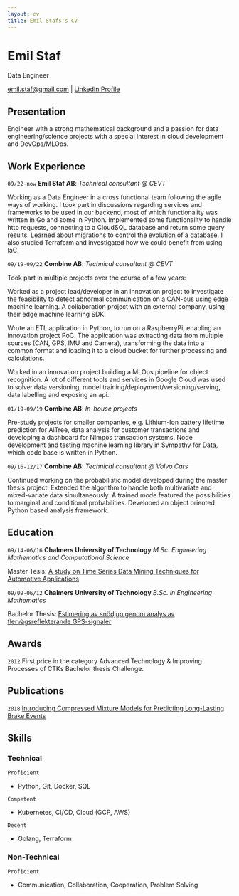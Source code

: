 ```yaml
---
layout: cv
title: Emil Stafs's CV
---
```

# Emil Staf
Data Engineer

<div id="webaddress">
<a href="emil.staf@gmail.com">emil.staf@gmail.com</a>
| <a href="https://www.linkedin.com/in/emil-staf-523b8120/">LinkedIn Profile</a>
</div>

## Presentation
Engineer with a strong mathematical background and a passion for data engineering/science projects with a special interest in cloud development and DevOps/MLOps.

## Work Experience

`09/22-now`
__Emil Staf AB__: *Technical consultant @ CEVT*

Working as a Data Engineer in a cross functional team following the agile ways of working. I took part in discussions regarding services and frameworks to be used in our backend, most of which functionality was written in Go and some in Python. Implemented some functionality to handle http requests, connecting to a CloudSQL database and return some query results. Learned about migrations to control the evolution of a database. I also studied Terraform and investigated how we could benefit from using IaC.

`09/19-09/22`
__Combine AB__: *Technical consultant @ CEVT*

Took part in multiple projects over the course of a few years:

Worked as a project lead/developer in an innovation project to investigate the feasibility to detect abnormal communication on a CAN-bus using edge machine learning. A collaboration project with an external company, using their edge machine learning SDK.

Wrote an ETL application in Python, to run on a RaspberryPi, enabling an innovation project PoC. The application was extracting data from multiple sources (CAN, GPS, IMU and Camera), transforming the data into a common format and loading it to a cloud bucket for further processing and calculations.

Worked in an innovation project building a MLOps pipeline for object recognition. A lot of different tools and services in Google Cloud was used to solve: data versioning, model training/deployment/versioning/serving, data labelling and exposing an api.

`01/19-09/19`
__Combine AB__: *In-house projects*

Pre-study projects for smaller companies, e.g. Lithium-Ion battery lifetime prediction for AiTree, data analysis for customer transactions and developing a dashboard for Nimpos transaction systems. Node development and testing machine learning library in Sympathy for Data, which code base is written in Python.

`09/16-12/17`
__Combine AB__: *Technical consultant @ Volvo Cars*

Continued working on the probabilistic model developed during the master thesis project. Extended the algorithm to handle both multivariate and mixed-variate data simultaneously. A trained mode featured the possibilities to marginal and conditional probabilities. Developed an object oriented Python based analysis framework.

## Education

`09/14-06/16`
__Chalmers University of Technology__ *M.Sc. Engineering Mathematics and Computational Science*

Master Tesis: <a href="https://odr.chalmers.se/items/726efcda-a3d9-4dbd-903d-5d84512b66fd">A study on Time Series Data Mining Techniques for Automotive Applications</a>

`09/09-06/12`
__Chalmers University of Technology__ *B.Sc. in Engineering Mathematics*

Bachelor Thesis: <a href="https://odr.chalmers.se/items/a2616bf0-3b52-448f-aef7-2d88da60998b">Estimering av snödjup genom analys av flervägsreflekterande GPS-signaler</a>

## Awards

`2012`
First price in the category Advanced Technology & Improving Processes of CTKs Bachelor thesis Challenge.

## Publications

`2018`
<a href="https://research.chalmers.se/publication/506034">Introducing Compressed Mixture Models for Predicting Long-Lasting Brake Events</a>


## Skills

### Technical

`Proficient`
- Python, Git, Docker, SQL

`Competent`
- Kubernetes, CI/CD, Cloud (GCP, AWS)

`Decent`
- Golang, Terraform

### Non-Technical

`Proficient`
- Communication, Collaboration, Cooperation, Problem Solving


<!-- ### Footer

Last updated: May 2013 -->


